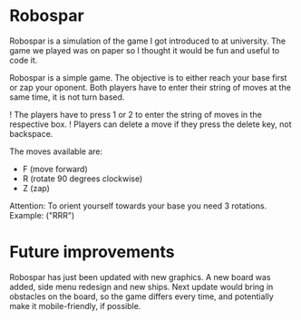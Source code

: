 # Robospar
Robospar is a simulation of the game I got introduced to at university. 
The game we played was on paper so I thought it would be fun and useful 
to code it.

Robospar is a simple game. 
The objective is to either reach your base first or zap your oponent. 
Both players have to enter their string of moves at the same time, it 
is not turn based. 

! The players have to press 1 or 2 to enter the string of moves in the 
respective box. 
! Players can delete a move if they press the delete key, not backspace.

The moves available are: 
* F (move forward)
* R (rotate 90 degrees clockwise)
* Z (zap)

Attention: To orient yourself towards your base you need 3 rotations. 
Example: ("RRR")

# Future improvements
Robospar has just been updated with new graphics. 
A new board was added, side menu redesign and new ships. 
Next update would bring in obstacles on the board, so the game differs every time, 
and potentially make it mobile-friendly, if possible.
